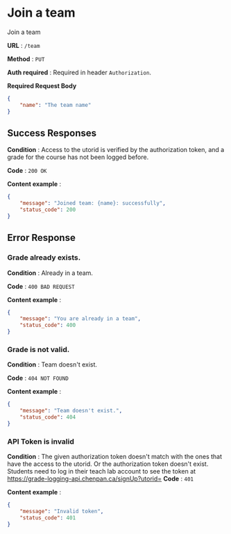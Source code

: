 
# Join a team

Join a team

**URL** : `/team`

**Method** : `PUT`

**Auth required** : Required in header `Authorization`.

**Required Request Body**
```json
{
    "name": "The team name"
}
```
## Success Responses

**Condition** : Access to the utorid is verified by the authorization token, and a grade for the course has not been logged before.

**Code** : `200 OK`

**Content example** : 

```json
{
    "message": "Joined team: {name}: successfully",
    "status_code": 200
}
```

## Error Response

### Grade already exists.

**Condition** : Already in a team.

**Code** : `400 BAD REQUEST`

**Content example** :

```json
{
    "message": "You are already in a team",
    "status_code": 400
}
```

### Grade is not valid.

**Condition** : Team doesn't exist.

**Code** : `404 NOT FOUND`

**Content example** :

```json
{
    "message": "Team doesn't exist.",
    "status_code": 404
}
```

### API Token is invalid

**Condition** : The given authorization token doesn't match with the ones that have the access to the utorid. Or the authorization token doesn't exist. Students need to log in their teach lab account to see the token at https://grade-logging-api.chenpan.ca/signUp?utorid=
**Code** : `401`

**Content example** :

```json
{
    "message": "Invalid token",
    "status_code": 401
}
```
